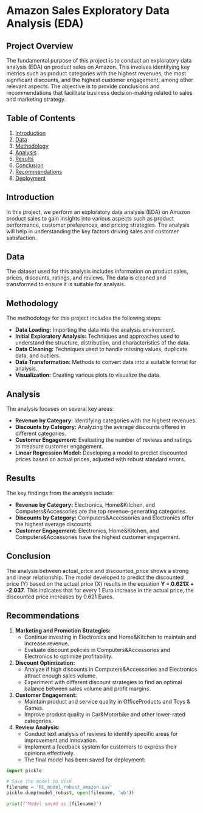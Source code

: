 # Amazon Sales Exploratory Data Analysis (EDA)

## Project Overview

The fundamental purpose of this project is to conduct an exploratory data analysis (EDA) on product sales on Amazon. This involves identifying key metrics such as product categories with the highest revenues, the most significant discounts, and the highest customer engagement, among other relevant aspects. The objective is to provide conclusions and recommendations that facilitate business decision-making related to sales and marketing strategy.

## Table of Contents

1. [Introduction](#introduction)
2. [Data](#data)
3. [Methodology](#methodology)
4. [Analysis](#analysis)
5. [Results](#results)
6. [Conclusion](#conclusion)
7. [Recommendations](#recommendations)
8. [Deployment](#deployment)

## Introduction

In this project, we perform an exploratory data analysis (EDA) on Amazon product sales to gain insights into various aspects such as product performance, customer preferences, and pricing strategies. The analysis will help in understanding the key factors driving sales and customer satisfaction.

## Data

The dataset used for this analysis includes information on product sales, prices, discounts, ratings, and reviews. The data is cleaned and transformed to ensure it is suitable for analysis.

## Methodology

The methodology for this project includes the following steps:
- **Data Loading:** Importing the data into the analysis environment.
- **Initial Exploratory Analysis:** Techniques and approaches used to understand the structure, distribution, and characteristics of the data.
- **Data Cleaning:** Techniques used to handle missing values, duplicate data, and outliers.
- **Data Transformation:** Methods to convert data into a suitable format for analysis.
- **Visualization:** Creating various plots to visualize the data.

## Analysis

The analysis focuses on several key areas:
- **Revenue by Category:** Identifying categories with the highest revenues.
- **Discounts by Category:** Analyzing the average discounts offered in different categories.
- **Customer Engagement:** Evaluating the number of reviews and ratings to measure customer engagement.
- **Linear Regression Model:** Developing a model to predict discounted prices based on actual prices, adjusted with robust standard errors.

## Results

The key findings from the analysis include:
- **Revenue by Category:** Electronics, Home&Kitchen, and Computers&Accessories are the top revenue-generating categories.
- **Discounts by Category:** Computers&Accessories and Electronics offer the highest average discounts.
- **Customer Engagement:** Electronics, Home&Kitchen, and Computers&Accessories have the highest customer engagement.

## Conclusion

The analysis between actual_price and discounted_price shows a strong and linear relationship. The model developed to predict the discounted price (Y) based on the actual price (X) results in the equation **Y = 0.621X + -2.037**. This indicates that for every 1 Euro increase in the actual price, the discounted price increases by 0.621 Euros.

## Recommendations

1. **Marketing and Promotion Strategies:**
   - Continue investing in Electronics and Home&Kitchen to maintain and increase revenue.
   - Evaluate discount policies in Computers&Accessories and Electronics to optimize profitability.
2. **Discount Optimization:**
   - Analyze if high discounts in Computers&Accessories and Electronics attract enough sales volume.
   - Experiment with different discount strategies to find an optimal balance between sales volume and profit margins.
3. **Customer Engagement:**
   - Maintain product and service quality in OfficeProducts and Toys & Games.
   - Improve product quality in Car&Motorbike and other lower-rated categories.
4. **Review Analysis:**
   - Conduct text analysis of reviews to identify specific areas for improvement and innovation.
   - Implement a feedback system for customers to express their opinions effectively.
   - The final model has been saved for deployment:

```python
import pickle

# Save the model to disk
filename = 'RL_model_robust_amazon.sav'
pickle.dump(model_robust, open(filename, 'wb'))

print(f"Model saved as {filename}")
